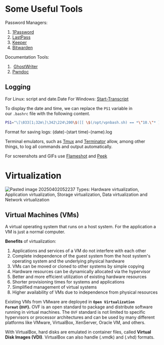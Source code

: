 # Some Useful Tools
Password Managers:
1. [1Password](https://1password.com/)
2. [LastPass](https://www.lastpass.com/)
3. [Keeper](https://www.keepersecurity.com/)
4. [Bitwarden](https://bitwarden.com/)

Documentation Tools:
1.  [GhostWriter](https://github.com/GhostManager/Ghostwriter) 
2. [Pwndoc](https://github.com/pwndoc/pwndoc)

## Logging
For Linux: script and date.Date
For Windows: [Start-Transcript](https://docs.microsoft.com/en-us/powershell/module/microsoft.powershell.host/start-transcript?view=powershell-7.1)

To display the date and time, we can replace the `PS1` variable in our `.bashrc` file with the following content.
```bash
PS1="\[\033[1;32m\]\342\224\200\$([[ \$(/opt/vpnbash.sh) == *\"10.\"* ]] && echo \"[\[\033[1;34m\]\$(/opt/vpnserver.sh)\[\033[1;32m\]]\342\224\200[\[\033[1;37m\]\$(/opt/vpnbash.sh)\[\033[1;32m\]]\342\224\200\")[\[\033[1;37m\]\u\[\033[01;32m\]@\[\033[01;34m\]\h\[\033[1;32m\]]\342\224\200[\[\033[1;37m\]\w\[\033[1;32m\]]\n\[\033[1;32m\]\342\224\224\342\224\200\342\224\200\342\225\274 [\[\e[01;33m\]$(date +%D-%r)\[\e[01;32m\]]\\$ \[\e[0m\]"
```

Format for saving logs: (date)-(start time)-(name).log

Terminal emulators, such as [Tmux](https://github.com/tmux/tmux/wiki) and [Terminator](https://terminator-gtk3.readthedocs.io/en/latest/) allow, among other things, to log all commands and output automatically.

For screenshots and GIFs use [Flameshot](https://github.com/flameshot-org/flameshot) and [Peek](https://github.com/phw/peek)

# Virtualization
![Pasted image 20250402052237](https://github.com/user-attachments/assets/a20397ac-b468-42b7-8b16-7ae74db9fd7f)
Types: Hardware virtualization, Application virtualization, Storage virtualization, Data virtualization and Network virtualization

## Virtual Machines (VMs)
A virtual operating system that runs on a host system. For the application a VM is just a normal computer.

**Benefits** of virtualization:
1. Applications and services of a VM do not interfere with each other
2. Complete independence of the guest system from the host system's operating system and the underlying physical hardware
3. VMs can be moved or cloned to other systems by simple copying
4. Hardware resources can be dynamically allocated via the hypervisor
5. Better and more efficient utilization of existing hardware resources
6. Shorter provisioning times for systems and applications
7. Simplified management of virtual systems
8. Higher availability of VMs due to independence from physical resources

Existing VMs from VMware are deployed in **`Open Virtualization Format` (`OVF`).** OVF is an open standard to package and distribute software running in virtual machines. The `OVF` standard is not limited to specific hypervisors or processor architectures and can be used by many different platforms like VMware, VirtualBox, XenServer, Oracle VM, and others.

With VirtualBox, hard disks are emulated in container files, called **Virtual Disk Images (VDI)**. VirtualBox can also handle (.vmdk) and (.vhd) formats.
